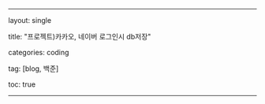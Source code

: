 ---

layout: single

title: "프로젝트)카카오, 네이버 로그인시 db저장"

categories: coding

tag: [blog, 백준]

toc: true

---